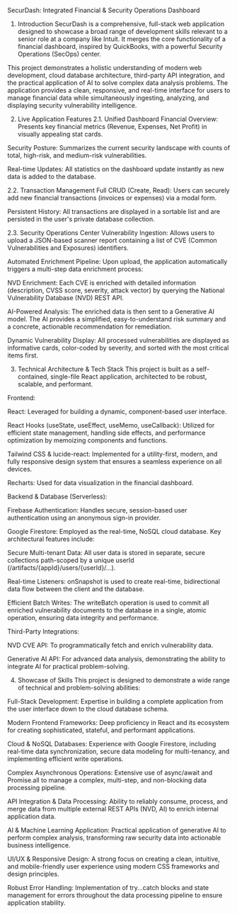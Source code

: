 SecurDash: Integrated Financial & Security Operations Dashboard
1. Introduction
SecurDash is a comprehensive, full-stack web application designed to showcase a broad range of development skills relevant to a senior role at a company like Intuit. It merges the core functionality of a financial dashboard, inspired by QuickBooks, with a powerful Security Operations (SecOps) center.

This project demonstrates a holistic understanding of modern web development, cloud database architecture, third-party API integration, and the practical application of AI to solve complex data analysis problems. The application provides a clean, responsive, and real-time interface for users to manage financial data while simultaneously ingesting, analyzing, and displaying security vulnerability intelligence.

2. Live Application Features
2.1. Unified Dashboard
Financial Overview: Presents key financial metrics (Revenue, Expenses, Net Profit) in visually appealing stat cards.

Security Posture: Summarizes the current security landscape with counts of total, high-risk, and medium-risk vulnerabilities.

Real-time Updates: All statistics on the dashboard update instantly as new data is added to the database.

2.2. Transaction Management
Full CRUD (Create, Read): Users can securely add new financial transactions (invoices or expenses) via a modal form.

Persistent History: All transactions are displayed in a sortable list and are persisted in the user's private database collection.

2.3. Security Operations Center
Vulnerability Ingestion: Allows users to upload a JSON-based scanner report containing a list of CVE (Common Vulnerabilities and Exposures) identifiers.

Automated Enrichment Pipeline: Upon upload, the application automatically triggers a multi-step data enrichment process:

NVD Enrichment: Each CVE is enriched with detailed information (description, CVSS score, severity, attack vector) by querying the National Vulnerability Database (NVD) REST API.

AI-Powered Analysis: The enriched data is then sent to a Generative AI model. The AI provides a simplified, easy-to-understand risk summary and a concrete, actionable recommendation for remediation.

Dynamic Vulnerability Display: All processed vulnerabilities are displayed as informative cards, color-coded by severity, and sorted with the most critical items first.

3. Technical Architecture & Tech Stack
This project is built as a self-contained, single-file React application, architected to be robust, scalable, and performant.

Frontend:

React: Leveraged for building a dynamic, component-based user interface.

React Hooks (useState, useEffect, useMemo, useCallback): Utilized for efficient state management, handling side effects, and performance optimization by memoizing components and functions.

Tailwind CSS & lucide-react: Implemented for a utility-first, modern, and fully responsive design system that ensures a seamless experience on all devices.

Recharts: Used for data visualization in the financial dashboard.

Backend & Database (Serverless):

Firebase Authentication: Handles secure, session-based user authentication using an anonymous sign-in provider.

Google Firestore: Employed as the real-time, NoSQL cloud database. Key architectural features include:

Secure Multi-tenant Data: All user data is stored in separate, secure collections path-scoped by a unique userId (/artifacts/{appId}/users/{userId}/...).

Real-time Listeners: onSnapshot is used to create real-time, bidirectional data flow between the client and the database.

Efficient Batch Writes: The writeBatch operation is used to commit all enriched vulnerability documents to the database in a single, atomic operation, ensuring data integrity and performance.

Third-Party Integrations:

NVD CVE API: To programmatically fetch and enrich vulnerability data.

Generative AI API: For advanced data analysis, demonstrating the ability to integrate AI for practical problem-solving.

4. Showcase of Skills
This project is designed to demonstrate a wide range of technical and problem-solving abilities:

Full-Stack Development: Expertise in building a complete application from the user interface down to the cloud database schema.

Modern Frontend Frameworks: Deep proficiency in React and its ecosystem for creating sophisticated, stateful, and performant applications.

Cloud & NoSQL Databases: Experience with Google Firestore, including real-time data synchronization, secure data modeling for multi-tenancy, and implementing efficient write operations.

Complex Asynchronous Operations: Extensive use of async/await and Promise.all to manage a complex, multi-step, and non-blocking data processing pipeline.

API Integration & Data Processing: Ability to reliably consume, process, and merge data from multiple external REST APIs (NVD, AI) to enrich internal application data.

AI & Machine Learning Application: Practical application of generative AI to perform complex analysis, transforming raw security data into actionable business intelligence.

UI/UX & Responsive Design: A strong focus on creating a clean, intuitive, and mobile-friendly user experience using modern CSS frameworks and design principles.

Robust Error Handling: Implementation of try...catch blocks and state management for errors throughout the data processing pipeline to ensure application stability.
